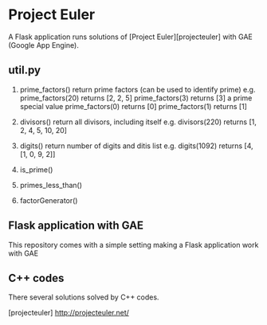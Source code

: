 Project Euler
=============

A Flask application runs solutions of [Project Euler][projecteuler] with GAE (Google App Engine).

util.py
-------
1. prime_factors()
  return prime factors (can be used to identify prime)
    e.g. 
      prime_factors(20) returns [2, 2, 5]
      prime_factors(3) returns [3] a prime
    special value
      prime_factors(0) returns [0]
      prime_factors(1) returns [1]
  
2. divisors()
    return all divisors, including itself
    e.g. 
      divisors(220) returns [1, 2, 4, 5, 10, 20]
  
3. digits()
    return number of digits and ditis list
    e.g. 
      digits(1092) returns [4, [1, 0, 9, 2]]

4. is_prime()
5. primes_less_than()
6. factorGenerator()

Flask application with GAE
--------------------------
This repository comes with a simple setting making a Flask application work with GAE

C++ codes
---------
There several solutions solved by C++ codes.


[projecteuler] http://projecteuler.net/